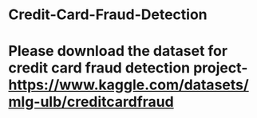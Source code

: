 # Credit-Card-Fraud-Detection
# Please download the dataset for credit card fraud detection project- https://www.kaggle.com/datasets/mlg-ulb/creditcardfraud
